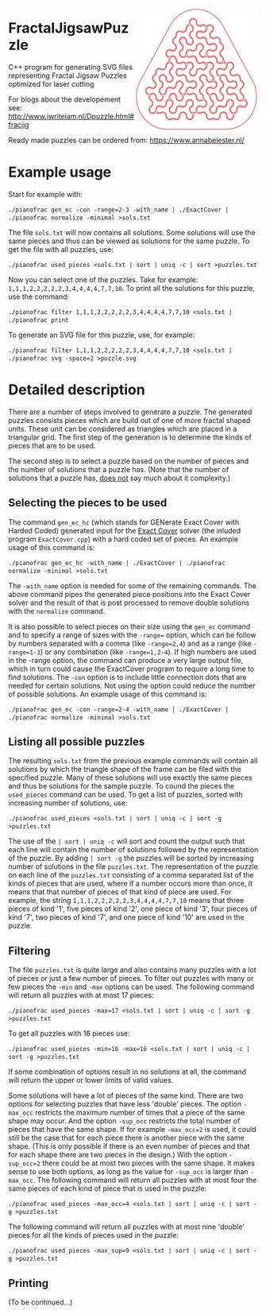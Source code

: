 <p align="center"><img align="right" src="puzzle.jpg" height="250" width="250"><p>

# FractalJigsawPuzzle
C++ program for generating SVG files representing Fractal Jigsaw Puzzles optimized for laser cutting

For blogs about the developement see:
http://www.iwriteiam.nl/Dpuzzle.html#fracjig

Ready made puzzles can be ordered from:
https://www.annabelester.nl/

# Example usage

Start for example with:
```
./pianofrac gen_ec -con -range=2-3 -with_name | ./ExactCover | ./pianofrac normalize -minimal >sols.txt
```
The file `sols.txt` will now contains all solutions. Some solutions will use the same pieces and thus
can be viewed as solutions for the same puzzle. To get the file with all puzzles, use:
```
./pianofrac used_pieces <sols.txt | sort | uniq -c | sort >puzzles.txt
```
Now you can select one of the puzzles. Take for example: `1,1,1,2,2,2,2,2,3,4,4,4,4,7,7,10`.
To print all the solutions for this puzzle, use the command:
```
./pianofrac filter 1,1,1,2,2,2,2,2,3,4,4,4,4,7,7,10 <sols.txt | ./pianofrac print
```
To generate an SVG file for this puzzle, use, for example:
```
./pianofrac filter 1,1,1,2,2,2,2,2,3,4,4,4,4,7,7,10 <sols.txt | ./pianofrac svg -space=2 >puzzle.svg
```

# Detailed description

There are a number of steps involved to generate a puzzle. The generated puzzles consists pieces which
are build out of one of more fractal shaped units. These unit can be considered as triangles which are
placed in a triangular grid. The first step of the generation is to determine the kinds of pieces that
are to be used.

The second step is to select a puzzle based on the number of pieces and the number of solutions
that a puzzle has. (Note that the number of solutions that a puzzle has, [does not](https://www.iwriteiam.nl/D1907.html#3)
say much about it complexity.)

## Selecting the pieces to be used

The command `gen_ec_hc` (which stands for GENerate Exact Cover with Harded Coded) generated input for
the [Exact Cover](https://en.wikipedia.org/wiki/Exact_cover) solver (the inluded program `ExactCover.cpp`)
with a hard coded set of pieces. An example usage of this command is:
```
./pianofrac gen_ec_hc -with_name | ./ExactCover | ./pianofrac normalize -minimal >sols.txt
```
The `-with_name` option is needed for some of the remaining commands. The above command pipes the
generated piece positions into the Exact Cover solver and the result of that is post processed to
remove double solutions with the `normalize` command.

It is also possible to select pieces on their size using the `gen_ec` command and to specify a
range of sizes with the `-range=` option, which can be follow by numbers separated with a comma
(like `-range=2,4`) and as a range (like `-range=1-3`) or any combination (like `-range=1,2-4`).
If high numbers are used in the -range option, the command can produce a very large output file,
which in turn could cause the ExactCover program to require a long time to find solutions.
The `-con` option is to include little connection dots that are needed for certain solutions.
Not using the option could reduce the number of possible solutions. An example usage of this
command is:
```
./pianofrac gen_ec -con -range=2-4 -with_name | ./ExactCover | ./pianofrac normalize -minimal >sols.txt
```

## Listing all possible puzzles

The resulting `sols.txt` from the previous example commands will contain all solutions by which
the triangle shape of the frame can be filed with the specified puzzle. Many of these solutions
will use exactly the same pieces and thus be solutions for the sample puzzle. To cound the pieces
the `used_pieces` command can be used. To get a list of puzzles, sorted with increasing number of
solutions, use:
```
./pianofrac used_pieces <sols.txt | sort | uniq -c | sort -g >puzzles.txt
```
The use of the `| sort | uniq -c` will sort and count the output such that each line will contain
the number of solutions followed by the representation of the puzzle. By adding `| sort -g` the
puzzles will be sorted by increasing number of solutions in the file `puzzles.txt`.
The representation of the puzzle on each line of the `puzzles.txt` consisting of a comma separated
list of the kinds of pieces that are used, where if a number occurs more than once, it means that
that number of pieces of that kind of piece are used. For example, the string
`1,1,1,2,2,2,2,2,3,4,4,4,4,7,7,10` means that three pieces of kind '1', five pieces of kind '2',
one piece of kind '3', four pieces of kind '7', two pieces of kind '7', and one piece of kind '10'
are used in the puzzle.

## Filtering

The file `puzzles.txt` is quite large and also contains many puzzles with a lot of pieces or just
a few number of pieces. To filter out puzzles with many or few pieces the `-min` and `-max` options
can be used. The following command will return all puzzles with at most 17 pieces:
```
./pianofrac used_pieces -max=17 <sols.txt | sort | uniq -c | sort -g >puzzles.txt
```
To get all puzzles with 16 pieces use:
```
./pianofrac used_pieces -min=16 -max=16 <sols.txt | sort | uniq -c | sort -g >puzzles.txt
```
If some combination of options result in no solutions at all, the command will return the
upper or lower limits of valid values.

Some solutions will have a lot of pieces of the same kind. There are two options for
selecting puzzles that have less 'double' pieces. The option `-max_occ` restricts the
maximum number of times that a piece of the same shape may occur. And the option `-sup_occ`
restricts the total number of pieces that have the same shape. If for example `-max_occ=2`
is used, it could still be the case that for each piece there is another piece with the same
shape. (This is only possible if there is an even number of pieces and that for each shape
there are two pieces in the design.) With the option `-sup_occ=2` there could be at most
two pieces with the same shape. It makes sense to use both options, as long as the value
for `-sup_occ` is larger than `-max_occ`. The following command will return all puzzles
with at most four the same pieces of each kind of piece that is used in the puzzle:
```
./pianofrac used_pieces -max_occ=4 <sols.txt | sort | uniq -c | sort -g >puzzles.txt
```
The following command will return all puzzles with at most nine 'double' pieces for all
the kinds of pieces used in the puzzle:
```
./pianofrac used_pieces -max_sup=9 <sols.txt | sort | uniq -c | sort -g >puzzles.txt
```

## Printing

(To be continued...)
